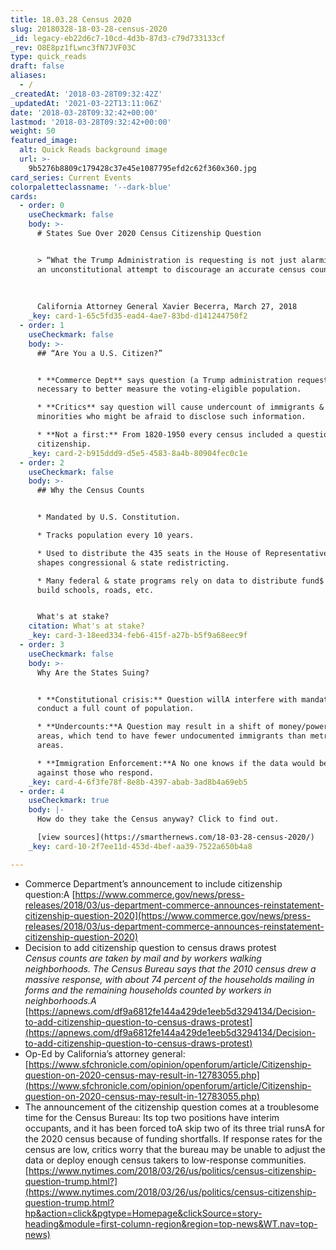 ```yaml
---
title: 18.03.28 Census 2020
slug: 20180328-18-03-28-census-2020
_id: legacy-eb22d6c7-10cd-4d3b-87d3-c79d733133cf
_rev: O8E8pz1fLwnc3fN7JVF03C
type: quick_reads
draft: false
aliases:
  - /
_createdAt: '2018-03-28T09:32:42Z'
_updatedAt: '2021-03-22T13:11:06Z'
date: '2018-03-28T09:32:42+00:00'
lastmod: '2018-03-28T09:32:42+00:00'
weight: 50
featured_image:
  alt: Quick Reads background image
  url: >-
    9b5276b8809c179428c37e45e1087795efd2c62f360x360.jpg
card_series: Current Events
colorpaletteclassname: '--dark-blue'
cards:
  - order: 0
    useCheckmark: false
    body: >-
      # States Sue Over 2020 Census Citizenship Question


      > “What the Trump Administration is requesting is not just alarming, it is
      an unconstitutional attempt to discourage an accurate census count.’  
        
        
        
      California Attorney General Xavier Becerra, March 27, 2018
    _key: card-1-65c5fd35-ead4-4ae7-83bd-d141244750f2
  - order: 1
    useCheckmark: false
    body: >-
      ## “Are You a U.S. Citizen?”


      * **Commerce Dept** says question (a Trump administration request) is
      necessary to better measure the voting-eligible population.

      * **Critics** say question will cause undercount of immigrants &
      minorities who might be afraid to disclose such information.

      * **Not a first:** From 1820-1950 every census included a question about
      citizenship.
    _key: card-2-b915ddd9-d5e5-4583-8a4b-80904fec0c1e
  - order: 2
    useCheckmark: false
    body: >-
      ## Why the Census Counts


      * Mandated by U.S. Constitution.

      * Tracks population every 10 years.

      * Used to distribute the 435 seats in the House of Representatives and
      shapes congressional & state redistricting.

      * Many federal & state programs rely on data to distribute fund$ used to
      build schools, roads, etc.


      What's at stake?
    citation: What's at stake?
    _key: card-3-18eed334-feb6-415f-a27b-b5f9a68eec9f
  - order: 3
    useCheckmark: false
    body: >-
      Why Are the States Suing?


      * **Constitutional crisis:** Question willA interfere with mandate to
      conduct a full count of population.

      * **Undercounts:**A Question may result in a shift of money/power to rural
      areas, which tend to have fewer undocumented immigrants than metropolitan
      areas.

      * **Immigration Enforcement:**A No one knows if the data would be used
      against those who respond.
    _key: card-4-6f3fe78f-8e8b-4397-abab-3ad8b4a69eb5
  - order: 4
    useCheckmark: true
    body: |-
      How do they take the Census anyway? Click to find out.

      [view sources](https://smarthernews.com/18-03-28-census-2020/)
    _key: card-10-2f7ee11d-453d-4bef-aa39-7522a650b4a8

---
```

* Commerce Department’s announcement to include citizenship question:A [https://www.commerce.gov/news/press-releases/2018/03/us-department-commerce-announces-reinstatement-citizenship-question-2020](https://www.commerce.gov/news/press-releases/2018/03/us-department-commerce-announces-reinstatement-citizenship-question-2020)
* Decision to add citizenship question to census draws protest  
_Census counts are taken by mail and by workers walking neighborhoods. The Census Bureau says that the 2010 census drew a massive response, with about 74 percent of the households mailing in forms and the remaining households counted by workers in neighborhoods.A_ [https://apnews.com/df9a6812fe144a429de1eeb5d3294134/Decision-to-add-citizenship-question-to-census-draws-protest](https://apnews.com/df9a6812fe144a429de1eeb5d3294134/Decision-to-add-citizenship-question-to-census-draws-protest)
* Op-Ed by California’s attorney general: [https://www.sfchronicle.com/opinion/openforum/article/Citizenship-question-on-2020-census-may-result-in-12783055.php](https://www.sfchronicle.com/opinion/openforum/article/Citizenship-question-on-2020-census-may-result-in-12783055.php)
* The announcement of the citizenship question comes at a troublesome time for the Census Bureau: Its top two positions have interim occupants, and it has been forced toA skip two of its three trial runsA for the 2020 census because of funding shortfalls. If response rates for the census are low, critics worry that the bureau may be unable to adjust the data or deploy enough census takers to low-response communities.  
[https://www.nytimes.com/2018/03/26/us/politics/census-citizenship-question-trump.html?](https://www.nytimes.com/2018/03/26/us/politics/census-citizenship-question-trump.html?hp&action=click&pgtype=Homepage&clickSource=story-heading&module=first-column-region&region=top-news&WT.nav=top-news)